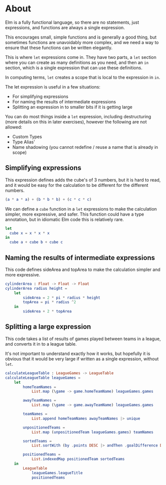 # About

Elm is a fully functional language, so there are no statements, just expressions, and functions are always a single expression.

This encourages small, simple functions and is generally a good thing, but sometimes functions are unavoidably more complex, and we need a way to ensure that these functions can be written elegantly.

This is where `let` expressions come in. They have two parts, a `let` section where you can create as many definitions as you need, and then an `in` section, which is a single expression that can use these definitions.

In computing terms, `let` creates a scope that is local to the expression in `in`.

The let expression is useful in a few situations:

- For simplifying expressions
- For naming the results of intermediate expressions
- Splitting an expression in to smaller bits if it is getting large

You can do most things inside a `let` expression, including destructuring (more details on this in later exercises), however the following are not allowed:

- Custom Types
- Type Alias'
- Name shadowing (you cannot redefine / reuse a name that is already in scope)

## Simplifying expressions

This expression defines adds the cube's of 3 numbers, but it is hard to read, and it would be easy for the calculation to be different for the different numbers.

```elm
(a * a * a) + (b * b * b) + (c * c * c)
```

We can define a `cube` function in a `let` expressions to make the calculation simpler, more expressive, and safer. This function could have a type annotation, but in idiomatic Elm code this is relatively rare.

```elm
let
  cube x = x * x * x
in
  cube a + cube b + cube c
```

## Naming the results of intermediate expressions

This code defines sideArea and topArea to make the calculation simpler and more expressive.

```elm
cylinderArea : Float -> Float -> Float
cylinderArea radius height =
    let
        sideArea = 2 * pi * radius * height
        topArea = pi * radius ^2
    in
        sideArea + 2 * topArea
```

## Splitting a large expression

This code takes a list of results of games played between teams in a league, and converts it in to a league table.

It's not important to understand exactly how it works, but hopefully it is obvious that it would be very large if written as a single expression, without `let`.

```elm
calculateLeagueTable : LeagueGames -> LeagueTable
calculateLeagueTable leagueGames =
    let
        homeTeamNames =
            List.map (\game -> game.homeTeamName) leagueGames.games

        awayTeamNames =
            List.map (\game -> game.awayTeamName) leagueGames.games

        teamNames =
            List.append homeTeamNames awayTeamNames |> unique

        unpositionedTeams =
            List.map (unpositionedTeam leagueGames.games) teamNames

        sortedTeams =
            List.sortWith (by .points DESC |> andThen .goalDifference DESC |> andThen .goalsFor DESC) unpositionedTeams

        positionedTeams =
            List.indexedMap positionedTeam sortedTeams
    in
        LeagueTable
            leagueGames.leagueTitle
            positionedTeams
```
